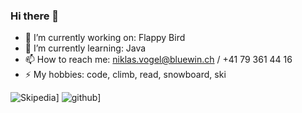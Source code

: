 ### Hi there 👋
- 🔭 I’m currently working on: Flappy Bird
- 🌱 I’m currently learning: Java
- 📫 How to reach me: niklas.vogel@bluewin.ch /  +41 79 361 44 16
- ⚡ My hobbies: code, climb, read, snowboard, ski

![Skipedia](http://skipedia.ddns.net/-000000?style=for-the-badge&logo=Skipedia&logoColor=white)]
![github](https://img.shields.io/badge/GitHub-000000?style=for-the-badge&logo=GitHub&logoColor=white)]


<!--
**Nukufel/Nukufel** is a ✨ _special_ ✨ repository because its `README.md` (this file) appears on your GitHub profile.

Here are some ideas to get you started:

- 🔭 I’m currently working on ...
- 🌱 I’m currently learning Java
- 👯 I’m looking to collaborate on ...
- 🤔 I’m looking for help with ...
- 💬 Ask me about ...
- 📫 How to reach me: niklas.vogel@bluewin.ch
- 😄 Pronouns: ...
- ⚡ Fun fact: ...


-->

